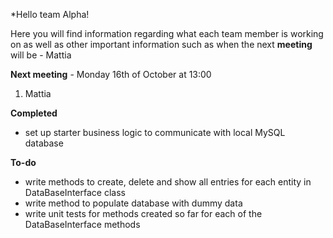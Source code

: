 *Hello team Alpha!

Here you will find information regarding what each team member is working on as well as other important information
such as when the next **meeting** will be - Mattia

**Next meeting** - Monday 16th of October at 13:00

1. Mattia

**Completed**
- set up starter business logic to communicate with local MySQL database

**To-do**
- write methods to create, delete and show all entries for each entity in DataBaseInterface class
- write method to populate database with dummy data
- write unit tests for methods created so far for each of the DataBaseInterface methods
